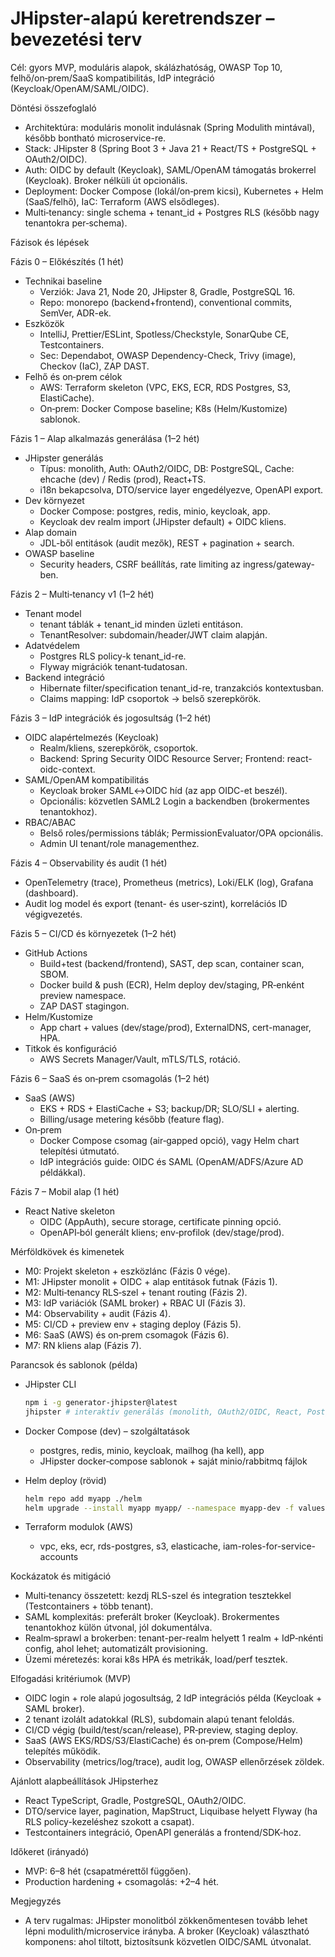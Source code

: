 # JHipster-alapú keretrendszer – bevezetési terv

Cél: gyors MVP, moduláris alapok, skálázhatóság, OWASP Top 10, felhő/on‑prem/SaaS kompatibilitás, IdP integráció (Keycloak/OpenAM/SAML/OIDC).

Döntési összefoglaló
- Architektúra: moduláris monolit indulásnak (Spring Modulith mintával), később bontható microservice-re.
- Stack: JHipster 8 (Spring Boot 3 + Java 21 + React/TS + PostgreSQL + OAuth2/OIDC).
- Auth: OIDC by default (Keycloak), SAML/OpenAM támogatás brokerrel (Keycloak). Broker nélküli út opcionális.
- Deployment: Docker Compose (lokál/on‑prem kicsi), Kubernetes + Helm (SaaS/felhő), IaC: Terraform (AWS elsődleges).
- Multi‑tenancy: single schema + tenant_id + Postgres RLS (később nagy tenantokra per‑schema).

Fázisok és lépések

Fázis 0 – Előkészítés (1 hét)
- Technikai baseline
  - Verziók: Java 21, Node 20, JHipster 8, Gradle, PostgreSQL 16.
  - Repo: monorepo (backend+frontend), conventional commits, SemVer, ADR-ek.
- Eszközök
  - IntelliJ, Prettier/ESLint, Spotless/Checkstyle, SonarQube CE, Testcontainers.
  - Sec: Dependabot, OWASP Dependency-Check, Trivy (image), Checkov (IaC), ZAP DAST.
- Felhő és on‑prem célok
  - AWS: Terraform skeleton (VPC, EKS, ECR, RDS Postgres, S3, ElastiCache).
  - On‑prem: Docker Compose baseline; K8s (Helm/Kustomize) sablonok.

Fázis 1 – Alap alkalmazás generálása (1–2 hét)
- JHipster generálás
  - Típus: monolith, Auth: OAuth2/OIDC, DB: PostgreSQL, Cache: ehcache (dev) / Redis (prod), React+TS.
  - i18n bekapcsolva, DTO/service layer engedélyezve, OpenAPI export.
- Dev környezet
  - Docker Compose: postgres, redis, minio, keycloak, app.
  - Keycloak dev realm import (JHipster default) + OIDC kliens.
- Alap domain
  - JDL-ből entitások (audit mezők), REST + pagination + search.
- OWASP baseline
  - Security headers, CSRF beállítás, rate limiting az ingress/gateway-ben.

Fázis 2 – Multi‑tenancy v1 (1–2 hét)
- Tenant model
  - tenant táblák + tenant_id minden üzleti entitáson.
  - TenantResolver: subdomain/header/JWT claim alapján.
- Adatvédelem
  - Postgres RLS policy-k tenant_id-re.
  - Flyway migrációk tenant‑tudatosan.
- Backend integráció
  - Hibernate filter/specification tenant_id-re, tranzakciós kontextusban.
  - Claims mapping: IdP csoportok → belső szerepkörök.

Fázis 3 – IdP integrációk és jogosultság (1–2 hét)
- OIDC alapértelmezés (Keycloak)
  - Realm/kliens, szerepkörök, csoportok.
  - Backend: Spring Security OIDC Resource Server; Frontend: react-oidc-context.
- SAML/OpenAM kompatibilitás
  - Keycloak broker SAML↔OIDC híd (az app OIDC-et beszél).
  - Opcionális: közvetlen SAML2 Login a backendben (brokermentes tenantokhoz).
- RBAC/ABAC
  - Belső roles/permissions táblák; PermissionEvaluator/OPA opcionális.
  - Admin UI tenant/role managementhez.

Fázis 4 – Observability és audit (1 hét)
- OpenTelemetry (trace), Prometheus (metrics), Loki/ELK (log), Grafana (dashboard).
- Audit log model és export (tenant- és user‑szint), korrelációs ID végigvezetés.

Fázis 5 – CI/CD és környezetek (1–2 hét)
- GitHub Actions
  - Build+test (backend/frontend), SAST, dep scan, container scan, SBOM.
  - Docker build & push (ECR), Helm deploy dev/staging, PR‑enként preview namespace.
  - ZAP DAST stagingon.
- Helm/Kustomize
  - App chart + values (dev/stage/prod), ExternalDNS, cert-manager, HPA.
- Titkok és konfiguráció
  - AWS Secrets Manager/Vault, mTLS/TLS, rotáció.

Fázis 6 – SaaS és on‑prem csomagolás (1–2 hét)
- SaaS (AWS)
  - EKS + RDS + ElastiCache + S3; backup/DR; SLO/SLI + alerting.
  - Billing/usage metering később (feature flag).
- On‑prem
  - Docker Compose csomag (air‑gapped opció), vagy Helm chart telepítési útmutató.
  - IdP integrációs guide: OIDC és SAML (OpenAM/ADFS/Azure AD példákkal).

Fázis 7 – Mobil alap (1 hét)
- React Native skeleton
  - OIDC (AppAuth), secure storage, certificate pinning opció.
  - OpenAPI‑ból generált kliens; env‑profilok (dev/stage/prod).

Mérföldkövek és kimenetek
- M0: Projekt skeleton + eszközlánc (Fázis 0 vége).
- M1: JHipster monolit + OIDC + alap entitások futnak (Fázis 1).
- M2: Multi‑tenancy RLS‑szel + tenant routing (Fázis 2).
- M3: IdP variációk (SAML broker) + RBAC UI (Fázis 3).
- M4: Observability + audit (Fázis 4).
- M5: CI/CD + preview env + staging deploy (Fázis 5).
- M6: SaaS (AWS) és on‑prem csomagok (Fázis 6).
- M7: RN kliens alap (Fázis 7).

Parancsok és sablonok (példa)

- JHipster CLI
  ```bash
  npm i -g generator-jhipster@latest
  jhipster # interaktív generálás (monolith, OAuth2/OIDC, React, PostgreSQL, Gradle)
  ```

- Docker Compose (dev) – szolgáltatások
  - postgres, redis, minio, keycloak, mailhog (ha kell), app
  - JHipster docker‑compose sablonok + saját minio/rabbitmq fájlok

- Helm deploy (rövid)
  ```bash
  helm repo add myapp ./helm
  helm upgrade --install myapp myapp/ --namespace myapp-dev -f values-dev.yaml
  ```

- Terraform modulok (AWS)
  - vpc, eks, ecr, rds-postgres, s3, elasticache, iam-roles-for-service-accounts

Kockázatok és mitigáció
- Multi‑tenancy összetett: kezdj RLS-szel és integration tesztekkel (Testcontainers + több tenant).
- SAML komplexitás: preferált broker (Keycloak). Brokermentes tenantokhoz külön útvonal, jól dokumentálva.
- Realm‑sprawl a brokerben: tenant-per-realm helyett 1 realm + IdP‑nkénti config, ahol lehet; automatizált provisioning.
- Üzemi méretezés: korai k8s HPA és metrikák, load/perf tesztek.

Elfogadási kritériumok (MVP)
- OIDC login + role alapú jogosultság, 2 IdP integrációs példa (Keycloak + SAML broker).
- 2 tenant izolált adatokkal (RLS), subdomain alapú tenant feloldás.
- CI/CD végig (build/test/scan/release), PR‑preview, staging deploy.
- SaaS (AWS EKS/RDS/S3/ElastiCache) és on‑prem (Compose/Helm) telepítés működik.
- Observability (metrics/log/trace), audit log, OWASP ellenőrzések zöldek.

Ajánlott alapbeállítások JHipsterhez
- React TypeScript, Gradle, PostgreSQL, OAuth2/OIDC.
- DTO/service layer, pagination, MapStruct, Liquibase helyett Flyway (ha RLS policy-kezeléshez szokott a csapat).
- Testcontainers integráció, OpenAPI generálás a frontend/SDK-hoz.

Időkeret (irányadó)
- MVP: 6–8 hét (csapatmérettől függően).
- Production hardening + csomagolás: +2–4 hét.

Megjegyzés
- A terv rugalmas: JHipster monolitból zökkenőmentesen tovább lehet lépni modulith/microservice irányba. A broker (Keycloak) választható komponens: ahol tiltott, biztosítsunk közvetlen OIDC/SAML útvonalat.